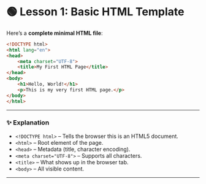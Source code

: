 # 🟢 **Lesson 1: Basic HTML Template**

Here’s a **complete minimal HTML file**:

```html
<!DOCTYPE html>
<html lang="en">
<head>
    <meta charset="UTF-8">
    <title>My First HTML Page</title>
</head>
<body>
    <h1>Hello, World!</h1>
    <p>This is my very first HTML page.</p>
</body>
</html>
```

---

### ✨ **Explanation**

* `<!DOCTYPE html>` – Tells the browser this is an HTML5 document.
* `<html>` – Root element of the page.
* `<head>` – Metadata (title, character encoding).
* `<meta charset="UTF-8">` – Supports all characters.
* `<title>` – What shows up in the browser tab.
* `<body>` – All visible content.

---

